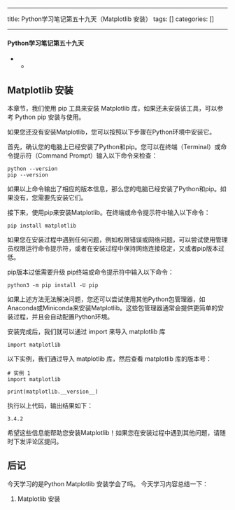 
--- 
title:  Python学习笔记第五十九天（Matplotlib 安装） 
tags: []
categories: [] 

---


#### Python学习笔记第五十九天
- - 


## Matplotlib 安装

本章节，我们使用 pip 工具来安装 Matplotlib 库，如果还未安装该工具，可以参考 Python pip 安装与使用。

如果您还没有安装Matplotlib，您可以按照以下步骤在Python环境中安装它。

首先，确认您的电脑上已经安装了Python和pip。您可以在终端（Terminal）或命令提示符（Command Prompt）输入以下命令来检查：

```
python --version  
pip --version

```

如果以上命令输出了相应的版本信息，那么您的电脑已经安装了Python和pip。如果没有，您需要先安装它们。

接下来，使用pip来安装Matplotlib。在终端或命令提示符中输入以下命令：

```
pip install matplotlib

```

如果您在安装过程中遇到任何问题，例如权限错误或网络问题，可以尝试使用管理员权限运行命令提示符，或者在安装过程中保持网络连接稳定，又或者pip版本过低。

pip版本过低需要升级 pip终端或命令提示符中输入以下命令：

```
python3 -m pip install -U pip

```

如果上述方法无法解决问题，您还可以尝试使用其他Python包管理器，如Anaconda或Miniconda来安装Matplotlib。这些包管理器通常会提供更简单的安装过程，并且会自动配置Python环境。

安装完成后，我们就可以通过 import 来导入 matplotlib 库

```
import matplotlib

```

以下实例，我们通过导入 matplotlib 库，然后查看 matplotlib 库的版本号：

```
# 实例 1
import matplotlib

print(matplotlib.__version__)

```

执行以上代码，输出结果如下：

```
3.4.2

```

希望这些信息能帮助您安装Matplotlib！如果您在安装过程中遇到其他问题，请随时下发评论区提问。

## 后记

今天学习的是Python Matplotlib 安装学会了吗。 今天学习内容总结一下：
1. Matplotlib 安装